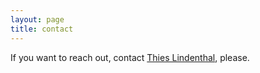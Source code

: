 ```yaml
---
layout: page
title: contact
---
```



If you want to reach out, contact [Thies Lindenthal](https://www.lindenthal.eu), please.
